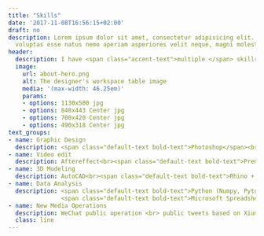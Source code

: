 ```yaml
---
title: "Skills"
date: '2017-11-08T16:56:15+02:00'
draft: no
description: Lorem ipsum dolor sit amet, consectetur adipisicing elit. Dolores porro
  voluptas esse natus nemo aperiam asperiores velit neque, magni molestiae!
header:
  description: I have <span class="accent-text">multiple </span> skills in different areas.
  image:
    url: about-hero.png
    alt: The designer's workspace table image
    media: '(max-width: 46.25em)'
    params:
    - options: 1130x500 jpg
    - options: 848x443 Center jpg
    - options: 700x420 Center jpg
    - options: 490x318 Center jpg
text_groups:
- name: Graphic Design
  description: <span class="default-text bold-text">Photoshop</span><br>Indesign<br><span class="default-text bold-text"> Illustrater </span><br><br>
- name: Video edit
  description: Aftereffect<br><span class="default-text bold-text">Premiere Pro</span><br><br>
- name: 3D Modeling
  description: AutoCAD<br><span class="default-text bold-text">Rhino + Grasshopper</span><br> Sketchup <br><span class="default-text bold-text">ArcGIS Pro</span><br> <br>
- name: Data Analysis
  description: <span class="default-text bold-text">Python (Numpy, Pytorch, Scikitlearn, Pandas) </span> <br>
               <span class="default-text bold-text">Microsoft Spreadsheet </span> <br>  SQL <br><br> 
- name: New Media Operations
  description: WeChat public operation <br> public tweets based on Xiumi<br>webblog based on Hugo<br> 
  class: line
---
```

